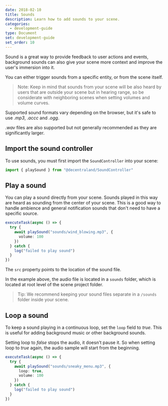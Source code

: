 ```yaml
---
date: 2018-02-10
title: Sounds
description: Learn how to add sounds to your scene.
categories:
  - development-guide
type: Document
set: development-guide
set_order: 10
---
```


Sound is a great way to provide feedback to user actions and events, background sounds can also give your scene more context and improve the user's immersion into it.

You can either trigger sounds from a specific entity, or from the scene itself.

> Note: Keep in mind that sounds from your scene will be also heard by users that are outside your scene but in hearing range, so be considerate with neighboring scenes when setting volumes and volume curves.

Supported sound formats vary depending on the browser, but it's safe to use _.mp3_, _.accc_ and _.ogg_.

_.wav_ files are also supported but not generally recommended as they are significantly larger.

## Import the sound controller

To use sounds, you must first import the `SoundController` into your scene:

```ts
import { playSound } from "@decentraland/SoundController"
```

## Play a sound

You can play a sound directly from your scene. Sounds played in this way are heard as sounding from the center of your scene. This is a good way to handle ambience and general notification sounds that don't need to have a specific source.

```ts
executeTask(async () => {
  try {
    await playSound("sounds/wind_blowing.mp3", {
      volume: 100
    })
  } catch {
    log("failed to play sound")
  }
})
```

The `src` property points to the location of the sound file.

In the example above, the audio file is located in a `sounds` folder, which is located at root level of the scene project folder.

> Tip: We recommend keeping your sound files separate in a `/sounds` folder inside your scene.

## Loop a sound

To keep a sound playing in a continuous loop, set the `loop` field to _true_. This is useful for adding background music or other background sounds.

Setting loop to _false_ stops the audio, it doesn't pause it. So when setting loop to _true_ again, the audio sample will start from the beginning.

```ts
executeTask(async () => {
  try {
    await playSound("sounds/sneaky_menu.mp3", {
      loop: true,
      volume: 100
    })
  } catch {
    log("failed to play sound")
  }
})
```

<!--
Setting playing to false pauses??????
-->
<!--
## Make an entity play a sound

You can add sound to your scene by including a sound component in any entity.

Each entity can only play a single sound file. This limitation can easily be overcome by including multiple invisible entities, each with their own sound file.

The `distanceModel` property of the sound component conditions how the user's distance to the sound's source affects its volume. The model can be _linear_, _exponential_ or _inverse_. When using the linear or exponential model, you can also set the `rolloffFactor` property to set the steepness of the curve.

```ts
```

## Volume curves

You can also change how volume levels relate to distance from the sound source to put more or less emphasis on a sound's location.

```ts
```

## Pool sound objects

A great way to save processing power is to have a series of pooled sound objects and only assign them to entities when needed.

Suppose you have a large amount of balls bouncing around in your scene, and you want to hear a _thump_ sound every time two of them collide. Instead of adding a `sound` component to each ball, each containing a reference to the same audio sample, you can have a couple of instanced sound components ready to be temporarily assigned to any ball that needs them. After the sound is played, the sound components can be unassigned from the entity and wait for the next ball that needs them.

```ts
```
-->
